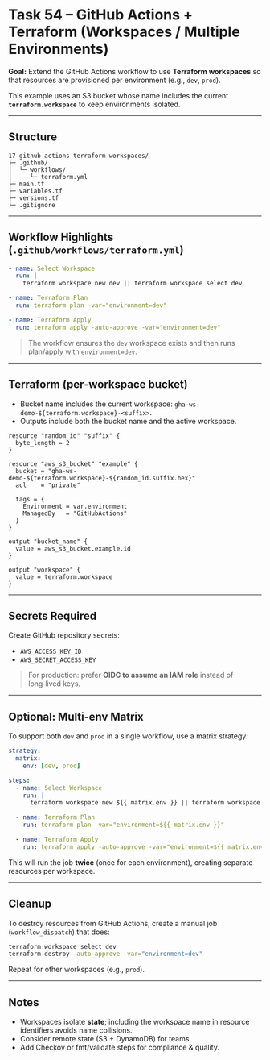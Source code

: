 # Task 54 – GitHub Actions + Terraform (Workspaces / Multiple Environments)

**Goal:** Extend the GitHub Actions workflow to use **Terraform workspaces** so that resources are provisioned per environment (e.g., `dev`, `prod`).

This example uses an S3 bucket whose name includes the current **`terraform.workspace`** to keep environments isolated.

---

## Structure
```
17-github-actions-terraform-workspaces/
├─ .github/
│  └─ workflows/
│     └─ terraform.yml
├─ main.tf
├─ variables.tf
├─ versions.tf
└─ .gitignore
```

---

## Workflow Highlights (`.github/workflows/terraform.yml`)
```yaml
- name: Select Workspace
  run: |
    terraform workspace new dev || terraform workspace select dev

- name: Terraform Plan
  run: terraform plan -var="environment=dev"

- name: Terraform Apply
  run: terraform apply -auto-approve -var="environment=dev"
```
> The workflow ensures the `dev` workspace exists and then runs plan/apply with `environment=dev`.

---

## Terraform (per‑workspace bucket)
- Bucket name includes the current workspace: `gha-ws-demo-${terraform.workspace}-<suffix>`.
- Outputs include both the bucket name and the active workspace.

```hcl
resource "random_id" "suffix" {
  byte_length = 2
}

resource "aws_s3_bucket" "example" {
  bucket = "gha-ws-demo-${terraform.workspace}-${random_id.suffix.hex}"
  acl    = "private"

  tags = {
    Environment = var.environment
    ManagedBy   = "GitHubActions"
  }
}

output "bucket_name" {
  value = aws_s3_bucket.example.id
}

output "workspace" {
  value = terraform.workspace
}
```

---

## Secrets Required
Create GitHub repository secrets:
- `AWS_ACCESS_KEY_ID`
- `AWS_SECRET_ACCESS_KEY`

> For production: prefer **OIDC to assume an IAM role** instead of long‑lived keys.

---

## Optional: Multi‑env Matrix
To support both `dev` and `prod` in a single workflow, use a matrix strategy:
```yaml
strategy:
  matrix:
    env: [dev, prod]

steps:
  - name: Select Workspace
    run: |
      terraform workspace new ${{ matrix.env }} || terraform workspace select ${{ matrix.env }}

  - name: Terraform Plan
    run: terraform plan -var="environment=${{ matrix.env }}"

  - name: Terraform Apply
    run: terraform apply -auto-approve -var="environment=${{ matrix.env }}"
```
This will run the job **twice** (once for each environment), creating separate resources per workspace.

---

## Cleanup
To destroy resources from GitHub Actions, create a manual job (`workflow_dispatch`) that does:
```bash
terraform workspace select dev
terraform destroy -auto-approve -var="environment=dev"
```
Repeat for other workspaces (e.g., `prod`).

---

## Notes
- Workspaces isolate **state**; including the workspace name in resource identifiers avoids name collisions.
- Consider remote state (S3 + DynamoDB) for teams.
- Add Checkov or fmt/validate steps for compliance & quality.
